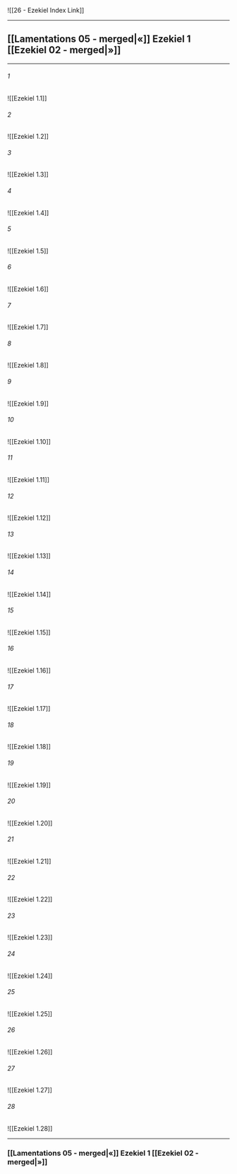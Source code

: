 ![[26 - Ezekiel Index Link]]

---
##  [[Lamentations 05 - merged|«]] Ezekiel 1 [[Ezekiel 02 - merged|»]]

---

###### 1
![[Ezekiel 1.1]] 

###### 2
![[Ezekiel 1.2]] 

###### 3
![[Ezekiel 1.3]] 

###### 4
![[Ezekiel 1.4]]

###### 5 
![[Ezekiel 1.5]] 

###### 6
![[Ezekiel 1.6]] 

###### 7
![[Ezekiel 1.7]] 

###### 8
![[Ezekiel 1.8]] 

###### 9
![[Ezekiel 1.9]] 

###### 10
![[Ezekiel 1.10]] 

###### 11
![[Ezekiel 1.11]] 

###### 12
![[Ezekiel 1.12]]

###### 13
![[Ezekiel 1.13]] 

###### 14
![[Ezekiel 1.14]] 

###### 15
![[Ezekiel 1.15]]

###### 16
![[Ezekiel 1.16]] 

###### 17
![[Ezekiel 1.17]]

###### 18
![[Ezekiel 1.18]] 

###### 19
![[Ezekiel 1.19]] 

###### 20
![[Ezekiel 1.20]]

###### 21
![[Ezekiel 1.21]] 

###### 22
![[Ezekiel 1.22]] 

###### 23
![[Ezekiel 1.23]]

###### 24
![[Ezekiel 1.24]] 

###### 25
![[Ezekiel 1.25]]

###### 26
![[Ezekiel 1.26]] 

###### 27
![[Ezekiel 1.27]] 

###### 28
![[Ezekiel 1.28]]


---
###  [[Lamentations 05 - merged|«]] Ezekiel 1 [[Ezekiel 02 - merged|»]]
